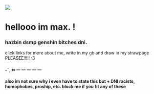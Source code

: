![](https://cdn.discordapp.com/attachments/935686392699318303/1261086083681091625/tumblr_05b37e0e3f92845d9167971894790c98_17ba6788_540.gif.webp?ex=66d04cb0&is=66cefb30&hm=b0870c57ccf05623e5737bf3c04c9a0ff32508437baffd848e633adafbb2b003&)
# hellooo im max. ! 
### hazbin dsmp genshin bitches dni.
click links for more about me, write in my gb and draw in my strawpage PLEASEE!!!!! :3 
#### <B><strong> -ˋˏ ✄ 一 一 一 一 一
also im not sure why i even have to state this but + DNI racists, homophobes, proship, etc. block me if you fit any of these
